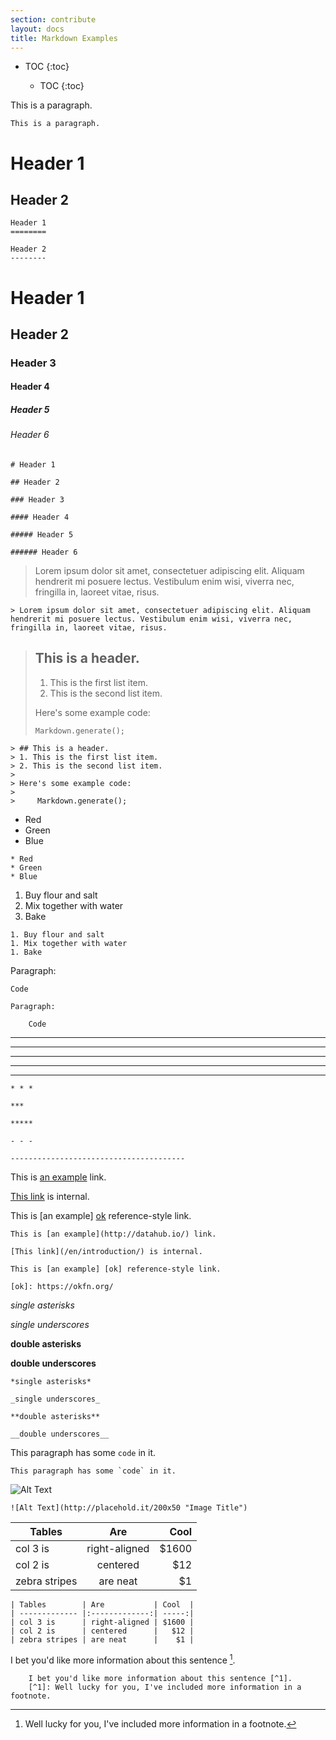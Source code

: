 ```yaml
---
section: contribute
layout: docs
title: Markdown Examples
---
```


* TOC
{:toc}

    * TOC
    {:toc}

This is a paragraph.

    This is a paragraph.



Header 1
========

Header 2
--------

    Header 1
    ========

    Header 2
    --------



# Header 1

## Header 2

### Header 3

#### Header 4

##### Header 5

###### Header 6

    # Header 1

    ## Header 2

    ### Header 3

    #### Header 4

    ##### Header 5

    ###### Header 6






> Lorem ipsum dolor sit amet, consectetuer adipiscing elit. Aliquam hendrerit mi posuere lectus. Vestibulum enim wisi, viverra nec, fringilla in, laoreet vitae, risus.

    > Lorem ipsum dolor sit amet, consectetuer adipiscing elit. Aliquam hendrerit mi posuere lectus. Vestibulum enim wisi, viverra nec, fringilla in, laoreet vitae, risus.



> ## This is a header.
> 1. This is the first list item.
> 2. This is the second list item.
>
> Here's some example code:
>
>     Markdown.generate();

    > ## This is a header.
    > 1. This is the first list item.
    > 2. This is the second list item.
    >
    > Here's some example code:
    >
    >     Markdown.generate();






* Red
* Green
* Blue

~~~
* Red
* Green
* Blue
~~~



1. Buy flour and salt
1. Mix together with water
1. Bake

~~~
1. Buy flour and salt
1. Mix together with water
1. Bake
~~~



Paragraph:

    Code

<!-- -->

    Paragraph:

        Code



* * *

***

*****

- - -

---------------------------------------

    * * *

    ***

    *****

    - - -

    ---------------------------------------



This is [an example](http://datahub.io/) link.

[This link](/en/introduction/) is internal.

This is [an example] [ok] reference-style link.

[ok]: https://okfn.org/

    This is [an example](http://datahub.io/) link.

    [This link](/en/introduction/) is internal.

    This is [an example] [ok] reference-style link.

    [ok]: https://okfn.org/



*single asterisks*

_single underscores_

**double asterisks**

__double underscores__

    *single asterisks*

    _single underscores_

    **double asterisks**

    __double underscores__



This paragraph has some `code` in it.

    This paragraph has some `code` in it.



![Alt Text](http://placehold.it/200x50 "Image Title")

    ![Alt Text](http://placehold.it/200x50 "Image Title")


| Tables        | Are           | Cool  |
| ------------- |:-------------:| -----:|
| col 3 is      | right-aligned | $1600 |
| col 2 is      | centered      |   $12 |
| zebra stripes | are neat      |    $1 |

    | Tables        | Are           | Cool  |
    | ------------- |:-------------:| -----:|
    | col 3 is      | right-aligned | $1600 |
    | col 2 is      | centered      |   $12 |
    | zebra stripes | are neat      |    $1 |

I bet you'd like more information about this sentence [^1].

[^1]: Well lucky for you, I've included more information in a footnote.

~~~
    I bet you'd like more information about this sentence [^1].
    [^1]: Well lucky for you, I've included more information in a footnote.
~~~
